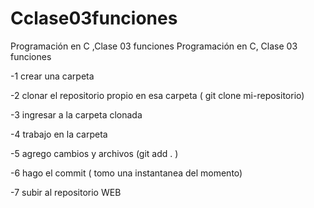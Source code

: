 # Cclase03funciones
Programación en C ,Clase 03  funciones	Programación en C, Clase 03 funciones

 -1 crear una carpeta

 -2 clonar el repositorio propio en esa carpeta
       ( git clone mi-repositorio)

 -3 ingresar a la carpeta clonada

 -4 trabajo en la carpeta

 -5 agrego cambios y archivos
      (git add . )

 -6 hago el commit ( tomo una instantanea del momento)

 -7 subir al repositorio WEB 
